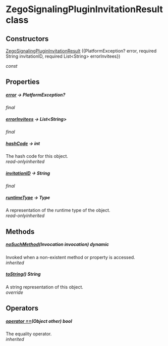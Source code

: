 


# ZegoSignalingPluginInvitationResult class













## Constructors

[ZegoSignalingPluginInvitationResult](../zego_uikit_prebuilt_live_audio_room/ZegoSignalingPluginInvitationResult/ZegoSignalingPluginInvitationResult.md) ({PlatformException? error, required String invitationID, required List&lt;String> errorInvitees})

  _const_ 


## Properties

##### [error](../zego_uikit_prebuilt_live_audio_room/ZegoSignalingPluginInvitationResult/error.md) &#8594; PlatformException?



  
_<span class="feature">final</span>_



##### [errorInvitees](../zego_uikit_prebuilt_live_audio_room/ZegoSignalingPluginInvitationResult/errorInvitees.md) &#8594; List&lt;String>



  
_<span class="feature">final</span>_



##### [hashCode](../zego_uikit_prebuilt_live_audio_room/ZegoSignalingPluginInvitationResult/hashCode.md) &#8594; int



The hash code for this object.  
_<span class="feature">read-only</span><span class="feature">inherited</span>_



##### [invitationID](../zego_uikit_prebuilt_live_audio_room/ZegoSignalingPluginInvitationResult/invitationID.md) &#8594; String



  
_<span class="feature">final</span>_



##### [runtimeType](../zego_uikit_prebuilt_live_audio_room/ZegoSignalingPluginInvitationResult/runtimeType.md) &#8594; Type



A representation of the runtime type of the object.  
_<span class="feature">read-only</span><span class="feature">inherited</span>_





## Methods

##### [noSuchMethod](../zego_uikit_prebuilt_live_audio_room/ZegoSignalingPluginInvitationResult/noSuchMethod.md)(Invocation invocation) dynamic



Invoked when a non-existent method or property is accessed.  
_<span class="feature">inherited</span>_



##### [toString](../zego_uikit_prebuilt_live_audio_room/ZegoSignalingPluginInvitationResult/toString.md)() String



A string representation of this object.  
_<span class="feature">override</span>_





## Operators

##### [operator ==](../zego_uikit_prebuilt_live_audio_room/ZegoSignalingPluginInvitationResult/operator_equals.md)(Object other) bool



The equality operator.  
_<span class="feature">inherited</span>_















